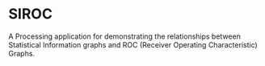 SIROC
=====
A Processing application for demonstrating the relationships between Statistical Information
graphs and ROC (Receiver Operating Characteristic) Graphs.


